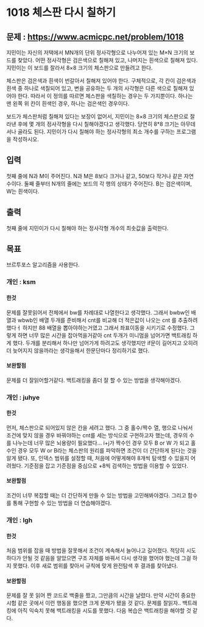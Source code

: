 # 1018 체스판 다시 칠하기

## 문제 : https://www.acmicpc.net/problem/1018
지민이는 자신의 저택에서 MN개의 단위 정사각형으로 나누어져 있는 M×N 크기의 보드를 찾았다. 어떤 정사각형은 검은색으로 칠해져 있고, 나머지는 흰색으로 칠해져 있다. 지민이는 이 보드를 잘라서 8×8 크기의 체스판으로 만들려고 한다.

체스판은 검은색과 흰색이 번갈아서 칠해져 있어야 한다. 구체적으로, 각 칸이 검은색과 흰색 중 하나로 색칠되어 있고, 변을 공유하는 두 개의 사각형은 다른 색으로 칠해져 있어야 한다. 따라서 이 정의를 따르면 체스판을 색칠하는 경우는 두 가지뿐이다. 하나는 맨 왼쪽 위 칸이 흰색인 경우, 하나는 검은색인 경우이다.

보드가 체스판처럼 칠해져 있다는 보장이 없어서, 지민이는 8×8 크기의 체스판으로 잘라낸 후에 몇 개의 정사각형을 다시 칠해야겠다고 생각했다. 당연히 8*8 크기는 아무데서나 골라도 된다. 지민이가 다시 칠해야 하는 정사각형의 최소 개수를 구하는 프로그램을 작성하시오.

## 입력
첫째 줄에 N과 M이 주어진다. N과 M은 8보다 크거나 같고, 50보다 작거나 같은 자연수이다. 둘째 줄부터 N개의 줄에는 보드의 각 행의 상태가 주어진다. B는 검은색이며, W는 흰색이다.

## 출력 
첫째 줄에 지민이가 다시 칠해야 하는 정사각형 개수의 최솟값을 출력한다.

## 목표 
브르투포스 알고리즘을 사용한다.

### 개인 : ksm
#### 한것
문제를 잘못읽어서 전체에서 bw를 차례대로 나열한다고 생각했다.
그래서 bwbw인 배열과 wbwb인 배열 두개를 준비해서 cnt를 비교해 더 적은값이 나오는 cnt 를 추출하려 했다ㅓ
하지만 88 배열을 뽑아야하는거였고 그래서 좌표이동을 시키기로 수정했다.
그렇게 하면 너무 많은 시간을 잡아먹을거같아 cnt 두개가 미니멈을 넘어가면 백트래킹 하게 했다.
두개를 분리해서 하나만 넘어가게 하려고도 생각했지만 if문이 길어지고 오히려 더 늦어지지 않을까라는 생각을해서
한문단마다 정리하기로 했다.

#### 보완할점
문제를 더 잘읽어할거같다. 백트래킹을 좀더 잘 할 수 있는 방법을 생각해야겠다.

### 개인 : juhye
#### 한것
먼저, 체스판으로 되어있지 않은 칸을 세려고 했다. 
그 중 홀수/짝수 열, 행으로 나눠서 조건에 맞지 않을 경우 바꿔야하는 cnt를 세는 방식으로 구현하고자 했는데, 경우의 수를 나누는데 너무 많은 뇌용량이 필요했다... i+j가 짝수인 경우 모두 B or W 가 되고 홀수인 경우 모두 W or B라는 체스판의 원리를 파악하면 조건이 더 간단하게 된다는 것을 알게 됐다.
또, 인덱스 범위를 설정할 때, 처음에 어떻게해야 8개씩 탐색할 수 있을지 어려웠다. 기준점을 잡고 기준점을 중심으로 +8씩 검색하는 방법을 이용할 수 있었다.

#### 보완할점
조건이 너무 복잡할 때는 더 간단하게 만들 수 있는 방법을 고민해봐야겠다. 그리고 함수를 통해 구현할 수 있는 방법을 더 연습해야겠다.

### 개인 : lgh
#### 한것
처음 범위를 잡을 때 방법을 잘못해서 조건이 계속해서 늘어나고 길어졌다.
적당히 시도하다가 안될 것 같음을 알았으면 구조 자체를 바꿔서 다시 생각을 했어야 했는데 그걸 하지 못했다.
이후 새로 범위를 찾아서 규칙에 맞게 완전탐색 후 결과를 찾아냈다.

#### 보완할점
문제를 잘 못 읽어 짠 코드로 백줄을 짰고, 그만큼의 시간을 날렸다. 만약 시간이 중요한 시험 같은 곳에서 이런 행동을 했으면 크게 문제가 됐을 것 같다. 문제를 잘읽자..
백트래킹에 아직 익숙치 못해 백트래킹을 시도를 못했다. 다음 복습은 백트래킹을 해야할 것 같다.